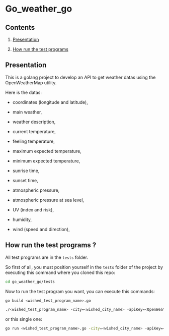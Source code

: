 # Go_weather_go

## Contents

1. [Presentation](#presentation)

2. [How run the test programs](#how_run_the_test_programs)

<a name="presentation"></a>
## Presentation

This is a golang project to develop an API to get weather datas using the OpenWeatherMap utility.

Here is the datas:

* coordinates (longitude and latitude),

* main weather,

* weather description,

* current temperature,

* feeling temperature,

* maximum expected temperature,

* minimum expected temperature,

* sunrise time,

* sunset time,

* atmospheric pressure,

* atmospheric pressure at sea level,

* UV (index and risk),

* humidity,

* wind (speed and direction),

<a name="how_run_the_test_programs"></a>
## How run the test programs ?

All test programs are in the `tests` folder.

So first of all, you must position yourself in the `tests` folder of the project by executing this command where you cloned this repo:

```bash
cd go_weather_go/tests
```
Now to run the test program you want, you can execute this commands:

```bash
go build <wished_test_program_name>.go

./<wished_test_program_name> -city=<wished_city_name> -apiKey=<OpenWeatherMap_API_key>
```
or this single one:

```bash
go run <wished_test_program_name>.go -city=<wished_city_name> -apiKey=<OpenWeatherMap_API_key>
```
